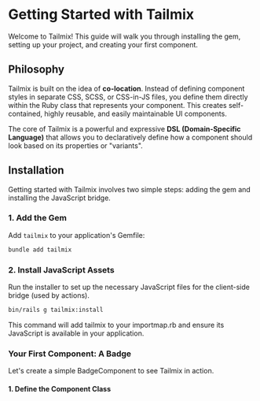 # Getting Started with Tailmix

Welcome to Tailmix! This guide will walk you through installing the gem, setting up your project, and creating your first component.

## Philosophy

Tailmix is built on the idea of **co-location**. Instead of defining component styles in separate CSS, SCSS, or CSS-in-JS files, you define them directly within the Ruby class that represents your component. This creates self-contained, highly reusable, and easily maintainable UI components.

The core of Tailmix is a powerful and expressive **DSL (Domain-Specific Language)** that allows you to declaratively define how a component should look based on its properties or "variants".

## Installation

Getting started with Tailmix involves two simple steps: adding the gem and installing the JavaScript bridge.

### 1. Add the Gem

Add `tailmix` to your application's Gemfile:

```bash
bundle add tailmix
```

### 2. Install JavaScript Assets

Run the installer to set up the necessary JavaScript files for the client-side bridge (used by actions).

```bash
bin/rails g tailmix:install
```

This command will add tailmix to your importmap.rb and ensure its JavaScript is available in your application.

### Your First Component: A Badge
Let's create a simple BadgeComponent to see Tailmix in action.

#### 1. Define the Component Class



